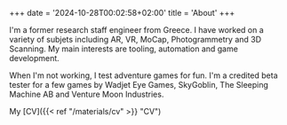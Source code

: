 +++
date = '2024-10-28T00:02:58+02:00'
title = 'About'
+++

I'm a former research staff engineer from Greece. I have worked on a variety of subjets including AR, VR, MoCap, Photogrammetry and 3D Scanning. My main interests are tooling, automation and game development.

When I'm not working, I test adventure games for fun. I'm a credited beta tester for a few games by Wadjet Eye Games, SkyGoblin, The Sleeping Machine AB and Venture Moon Industries.

My [CV]({{< ref "/materials/cv" >}} "CV")
